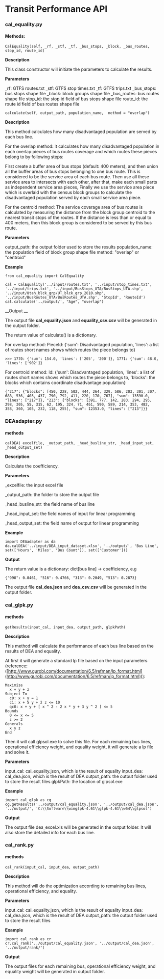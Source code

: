 # Transit Performance API

### cal_equality.py

#### Methods:
```
CalEquality(self, _rf, _stf, _tf, _bus_stops, _block, _bus_routes,
stop_id, route_id)
```
__Description__

This class constructor will initiate the parameters to calculate the results.

__Parameters__

\_rf: GTFS routes.txt
\_stf: GTFS stop times.txt
\_tf: GTFS trips.txt
\_bus_stops: bus stops shape file
\_block: block groups shape file
\_bus_routes: bus routes shape file
stop_id: the stop id field of bus stops shape file
route_id: the route id field of bus routes shape file

```
calculate(self, output_path, population_name,  method = "overlap")
```
__Description__

This method calculates how many disadvantaged population are served by each bus line.

For the overlap method:
It calculates how many disadvantaged population in each overlap pieces of bus routes coverage and which routes these pieces belong to by following steps:

First create a buffer area of bus stops (default: 400 meters), and then union all the buffer areas of bus stops belonging to one bus route. This is considered to be the service area of each bus route. Then use all these service area to intersects with each other, after that, make each small parts as independent service area pieces, Finally we use the service area piece which is overlaid with the census block groups to calculate the disadvantaged population served by each small service area piece. 

For the centroid method:
The service coverage area of bus routes is calculated by measuring the distance from the block group centroid to the nearest transit stops of the routes. If the distance is less than or equal to 400 meters, then this block group is considered to be served by this bus route.

__Parameters__

output_path: the output folder used to store the results
population_name: the population field of block group shape file
method: "overlap" or "centroid"

__Example__

```
from cal_equality import CalEquality

cal = CalEquality('../input/routes.txt', '../input/stop_times.txt', '../input/trips.txt', '../input/BusStops_UTA/BusStops_UTA.shp', '../input/Utah_blck_grp/UT_blck_grp_2010.shp', '../input/BusRoutes_UTA/BusRoutes_UTA.shp', 'StopId', 'RouteId')
cal.calculate('../output/', "Age", "overlap")
```

__Output __

The output file __cal_equality.json__ and __equality_csv.csv__ will be generated in the output folder.

The return value of calculate() is a dictionary.

For overlap method:
PieceId: {'sum': Disadvantaged population, 'lines': a list of routes short names shows which routes the piece belongs to}

```
>>> 1770: {'sum': 154.0, 'lines': ['205', '200']}, 1771: {'sum': 48.0, 'lines': ['902']}

```

For centroid method:
Id: {'sum': Disadvantaged population, 'lines': a list of routes short names shows which routes the piece belongs to, 'blocks': the blocks which contains coordinate disadvantage population}

```
{"217": {"blocks": [450, 228, 502, 444, 264, 329, 586, 203, 301, 307, 688, 536, 403, 437, 790, 792, 411, 220, 170, 767], "sum": 13590.0, "lines": ["217"]}, "213": {"blocks": [391, 777, 142, 283, 294, 295, 298, 305, 55, 315, 62, 195, 324, 71, 461, 590, 589, 214, 353, 482, 358, 360, 105, 232, 118, 255], "sum": 12353.0, "lines": ["213"]}}
```

### DEAadapter.py
#### methods

```
calDEA(_excelfile, _output_path, _head_busline_str, _head_input_set, _head_output_set)
```
__Description__

Calculate the coefficiency. 

__Parameters__

\_excelfile: the input excel file

\_output_path: the folder to store the output file

\_head_busline_str: the field name of bus line

\_head_input_set: the field names of input for linear programming

\_head_output_set: the field name of output for linear programming

__Example__

```
import DEAadapter as da
da.calDEA('../input/DEA_input_dataset.xlsx', '../output/', 'Bus Line', set(['Hours', 'Miles', 'Bus Count']), set(['Customer']))
```

__Output__

The return value is a dictionary: dict[bus line] -> coefficiency, e.g
```
{"990": 0.0461, "516": 0.4766, "313": 0.2049, "513": 0.2873}
```

The output file __cal_dea.json__ and __dea_csv.csv__ will be generated in the output folder.


### cal_glpk.py
#### methods
```
getResults(input_cal, input_dea, output_path, glpkPath)
```
__Description__

This method will calculate the performance of each bus line based on the results of DEA and equality.

 At first it will generate a standard lp file based on the input parameters (reference:                                                                                                                                              ([http://www.gurobi.com/documentation/6.5/refman/lp_format.html](http://www.gurobi.com/documentation/6.5/refman/lp_format.html))):

```
Maximize
  x + y + z
Subject To
  c0: x + y = 1
  c1: x + 5 y + 2 z <= 10
  qc0: x + y + [ x ^ 2 - 2 x * y + 3 y ^ 2 ] <= 5
Bounds
  0 <= x <= 5
  z >= 2
Generals
  x y z
End
```

Then it will call glpsol.exe to solve this file. For each remaining bus lines, operational efficiency weight, and equality weight, it will generate a lp file and solve it.

__Parameters__

input_cal: cal_equality.json, which is the result of equality
input_dea: cal_dea.json, which is the result of DEA
output_path: the output folder used to store the result files
glpkPath: the location of glpsol.exe

__Example__

```
import cal_glpk as cg
cg.getResults('../output/cal_equality.json', '../output/cal_dea.json', '../output/', 'C:\\Software\\winglpk-4.61\\glpk-4.61\\w64\\glpsol')
```

__Output__

The output file dea_excel.xls will be generated in the output folder. It will also store the detailed info for each bus line.


### cal_rank.py
#### methods
```
cal_rank(input_cal, input_dea, output_path)
```
__Description__

This method will do the optimization according to remaining bus lines, operational efficiency, and equality.

__Parameters__

input_cal: cal_equality.json, which is the result of equality
input_dea: cal_dea.json, which is the result of DEA
output_path: the output folder used to store the result files

__Example__
```
import cal_rank as cr
cr.cal_rank('../output/cal_equality.json', '../output/cal_dea.json', '../output/rank/')
```

__Output__

The output files for each remaining bus, operational efficiency weight, and equality weight will be generated in output folder.
